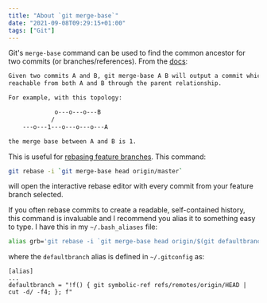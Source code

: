 ```yaml
---
title: "About `git merge-base`"
date: "2021-09-08T09:29:15+01:00"
tags: ["Git"]
---
```


Git's `merge-base` command can be used to find the common ancestor for two
commits (or branches/references). From the
[docs](https://git-scm.com/docs/git-merge-base#_discussion):

```txt
Given two commits A and B, git merge-base A B will output a commit which is
reachable from both A and B through the parent relationship.

For example, with this topology:

             o---o---o---B
            /
    ---o---1---o---o---o---A

the merge base between A and B is 1.
```

This is useful for
[rebasing feature branches](https://git-scm.com/book/en/v2/Git-Tools-Rewriting-History).
This command:

```sh
git rebase -i `git merge-base head origin/master`
```

will open the interactive rebase editor with every commit from your feature
branch selected.

If you often rebase commits to create a readable, self-contained history, this
command is invaluable and I recommend you alias it to something easy to type. I
have this in my `~/.bash_aliases` file:

```sh
alias grb='git rebase -i `git merge-base head origin/$(git defaultbranch)`'
```

where the `defaultbranch` alias is defined in `~/.gitconfig` as:

```dosini
[alias]
...
defaultbranch = "!f() { git symbolic-ref refs/remotes/origin/HEAD | cut -d/ -f4; }; f"
```
